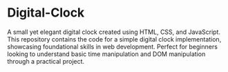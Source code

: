 # Digital-Clock
A small yet elegant digital clock created using HTML, CSS, and JavaScript. This repository contains the code for a simple digital clock implementation, showcasing foundational skills in web development. Perfect for beginners looking to understand basic time manipulation and DOM manipulation through a practical project.

